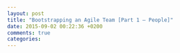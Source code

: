 ```yaml
---
layout: post
title: "Bootstrapping an Agile Team [Part 1 – People]"
date: 2015-09-02 00:22:36 +0200
comments: true
categories: 
---
```

